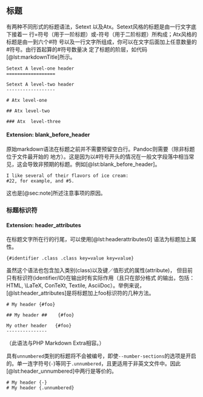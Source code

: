 
## 标题
有两种不同形式的标题语法，Setext 以及Atx。Setext风格的标题是由一行文字底下接着一
行=符号（用于一阶标题）或-符号（用于二阶标题）所构成；Atx风格的标题是由一到六个#符
号以及一行文字所组成，你可以在文字后面加上任意数量的#符号。由行首起算的#符号数量决
定了标题的阶层，如代码[@lst:markdownTitle]所示。
```{#lst:markdownTitle .markdown caption="Markdown标题"}
Setext A level-one header
==================

Setext A level-two header
------------------

# Atx level-one

## Atx level-two

### Atx  level-three
```

#### Extension: blank_before_header
原始markdown语法在标题之前并不需要预留空白行。Pandoc则需要（除非标题位于文件最开始的
地方）。这是因为以#符号开头的情况在一般文字段落中相当常见，这会导致非预期的标题。例如[@lst:blank_before_header]。
```{#lst:blank_before_header caption="标题前置空行"}
I like several of their flavors of ice cream:
#22, for example, and #5.
```

这也是[@sec:note]所述注意事项的原因。

### 标题标识符
#### Extension: header_attributes
在标题文字所在行的行尾，可以使用[@lst:headerattributes0] 语法为标题加上属性。
```{#lst:headerattributes0 caption="标题标识符"}
{#identifier .class .class key=value key=value}
```
虽然这个语法也包含加入类别(class)以及键／值形式的属性(attribute)，
但目前只有标识符(identifier/ID)在输出时有实际作用（且只在部分格式
的输出，包括：HTML, \LaTeX, ConTeXt, Textile, AsciiDoc）。举例来说，
[@lst:header_attributes]是将标题加上foo标识符的几种方法。
```{#lst:header_attributes .markdown caption="标题标识符"}
# My header {#foo}

## My header ##    {#foo}

My other header   {#foo}
---------------
```
（此语法与PHP Markdown Extra相容。）

具有`unnumbered`类别的标题将不会被编号，即使`--number-sections`的选项是开启
的。单一连字符号(`-`)等同于`.unnumbered`，且更适用于非英文文件中。因此[@lst:header_unnumbered]中两行是等价的。
```{#lst:header_unnumbered .markdown caption="避免标题编号"}
# My header {-}
# My header {.unnumbered}
```
